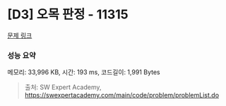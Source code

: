 # [D3] 오목 판정 - 11315 

[문제 링크](https://swexpertacademy.com/main/code/problem/problemDetail.do?contestProbId=AXaSUPYqPYMDFASQ) 

### 성능 요약

메모리: 33,996 KB, 시간: 193 ms, 코드길이: 1,991 Bytes



> 출처: SW Expert Academy, https://swexpertacademy.com/main/code/problem/problemList.do